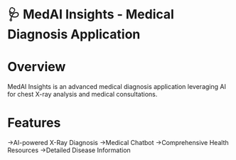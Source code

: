 # 🩺 MedAI Insights - Medical Diagnosis Application

# Overview
MedAI Insights is an advanced medical diagnosis application leveraging AI for chest X-ray analysis and medical consultations.

# Features
->AI-powered X-Ray Diagnosis
->Medical Chatbot
->Comprehensive Health Resources
->Detailed Disease Information
